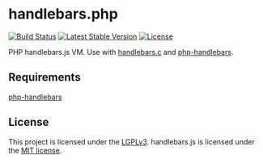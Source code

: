 # handlebars.php

[![Build Status](https://travis-ci.org/jbboehr/handlebars.php.svg?branch=master)](https://travis-ci.org/jbboehr/handlebars.php)
[![Latest Stable Version](https://poser.pugx.org/jbboehr/handlebars/v/stable.svg)](https://packagist.org/packages/jbboehr/handlebars)
[![License](https://poser.pugx.org/jbboehr/handlebars/license.svg)](https://packagist.org/packages/jbboehr/handlebars)

PHP handlebars.js VM. Use with [handlebars.c](https://github.com/jbboehr/handlebars.c) and [php-handlebars](https://github.com/jbboehr/php-handlebars).


## Requirements

[php-handlebars](https://github.com/jbboehr/php-handlebars)


## License

This project is licensed under the [LGPLv3](http://www.gnu.org/licenses/lgpl-3.0.txt).
handlebars.js is licensed under the [MIT license](http://opensource.org/licenses/MIT).
